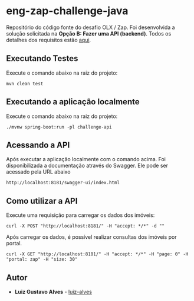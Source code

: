 # eng-zap-challenge-java

Repositório do código fonte do desafio OLX / Zap. Foi desenvolvida a solução solicitada na **Opção B: Fazer uma API (backend)**. Todos os detalhes dos
requisitos estão [aqui](https://olxbr.github.io/cultura/challenges/engineering.html).

## Executando Testes

Execute o comando abaixo na raiz do projeto:

``` 
mvn clean test 
```

## Executando a aplicação localmente

Execute o comando abaixo na raiz do projeto:

``` 
./mvnw spring-boot:run -pl challenge-api
```

## Acessando a API

Após executar a aplicação localmente com o comando acima. Foi disponibilizada a documentação através do Swagger. Ele pode ser acessado pela URL abaixo

``` 
http://localhost:8181/swagger-ui/index.html
```

## Como utilizar a API

Execute uma requisição para carregar os dados dos imóveis:

``` 
curl -X POST "http://localhost:8181/" -H "accept: */*" -d ""
```

Após carregar os dados, é possível realizar consultas dos imóveis por portal.

``` 
curl -X GET "http://localhost:8181/" -H "accept: */*" -H "page: 0" -H "portal: zap" -H "size: 30"
```

## Autor

* **Luiz Gustavo Alves** - [luiz-alves](https://github.com/luiz-alves)